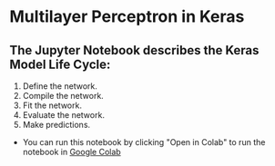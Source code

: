 # Multilayer Perceptron in Keras

## The Jupyter Notebook describes the Keras Model Life Cycle:
1. Define the network.
2. Compile the network.
3. Fit the network.
4. Evaluate the network.
5. Make predictions.

- You can run this notebook by clicking "Open in Colab" to run the notebook in [Google Colab](https://colab.research.google.com/)
